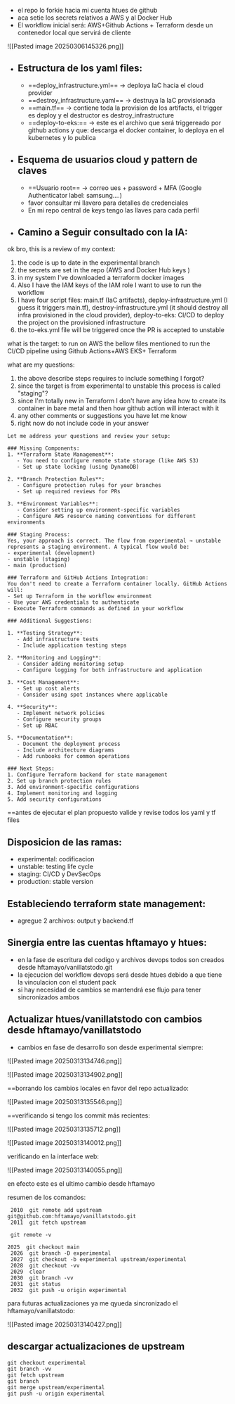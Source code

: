 - el repo lo forkie hacia mi cuenta htues de github
- aca setie los secrets relativos a AWS y al Docker Hub
- El workflow inicial será: AWS+Github Actions + Terraform desde un contenedor local que servirá de cliente

![[Pasted image 20250306145326.png]]


- ## Estructura de los yaml files:
	- ==deploy_infrastructure.yml== -> deploya IaC hacia el cloud provider
	- ==destroy_infrastructure.yaml== -> destruya la IaC provisionada
	- ==main.tf== -> contiene toda la provision de los artifacts, el trigger es deploy y el destructor es destroy_infrastructure
	- ==deploy-to-eks:== -> este es el archivo que será triggereado por github actions y que: descarga el docker container, lo deploya en el kubernetes y lo publica

- ## Esquema de usuarios cloud y pattern de claves
	- ==Usuario root== -> correo ues + password + MFA (Google Authenticator label: samsung....)
	- favor consultar mi llavero para detalles de credenciales
	- En mi repo central de keys tengo las llaves para cada perfil

- ## Camino a Seguir consultado con la IA:

ok bro, this is a review of my context:
1. the code is up to date in the experimental branch
2. the secrets are set in the repo (AWS and Docker Hub keys )
3. in my system I've downloaded a terraform docker images
4. Also I have the IAM keys of the IAM role I want to use to run the workflow
5. I have four script files: main.tf (IaC artifacts), deploy-infrastructure.yml (I guess it triggers main.tf), destroy-infrastructure.yml (it should destroy all infra provisioned in the cloud provider), deploy-to-eks: CI/CD to deploy the project on the provisioned infrastructure
6. the to-eks.yml file will be triggered once the PR is accepted to unstable

what is the target:
to run on AWS the bellow files mentioned to run the CI/CD pipeline using Github Actions+AWS EKS+ Terraform

what are my questions:
1. the above describe steps requires to include something I forgot?
2. since the target is from experimental to unstable this process is called "staging"?
3. since I'm totally new in Terraform I don't have any idea how to create its container in bare metal and then how github action will interact with it
4. any other comments or suggestions you have let me know
5. right now do not include code in your answer

```
Let me address your questions and review your setup:

### Missing Components:
1. **Terraform State Management**:
   - You need to configure remote state storage (like AWS S3)
   - Set up state locking (using DynamoDB)

2. **Branch Protection Rules**:
   - Configure protection rules for your branches
   - Set up required reviews for PRs

3. **Environment Variables**:
   - Consider setting up environment-specific variables
   - Configure AWS resource naming conventions for different environments

### Staging Process:
Yes, your approach is correct. The flow from experimental → unstable represents a staging environment. A typical flow would be:
- experimental (development)
- unstable (staging)
- main (production)

### Terraform and GitHub Actions Integration:
You don't need to create a Terraform container locally. GitHub Actions will:
- Set up Terraform in the workflow environment
- Use your AWS credentials to authenticate
- Execute Terraform commands as defined in your workflow

### Additional Suggestions:

1. **Testing Strategy**:
   - Add infrastructure tests
   - Include application testing steps

2. **Monitoring and Logging**:
   - Consider adding monitoring setup
   - Configure logging for both infrastructure and application

3. **Cost Management**:
   - Set up cost alerts
   - Consider using spot instances where applicable

4. **Security**:
   - Implement network policies
   - Configure security groups
   - Set up RBAC

5. **Documentation**:
   - Document the deployment process
   - Include architecture diagrams
   - Add runbooks for common operations

### Next Steps:
1. Configure Terraform backend for state management
2. Set up branch protection rules
3. Add environment-specific configurations
4. Implement monitoring and logging
5. Add security configurations

```


==antes de ejecutar el plan propuesto valide y revise todos los yaml y tf files

## Disposicion de las ramas:
- experimental: codificacion
- unstable: testing life cycle
- staging: CI/CD y DevSecOps
- production: stable version

## Estableciendo terraform state management:
* agregue 2 archivos: output y backend.tf

## Sinergia entre las cuentas hftamayo y htues:
- en la fase de escritura del codigo y archivos devops todos son creados desde hftamayo/vanillatstodo.git
- la ejecucion del workflow devops será desde htues debido a que tiene la vinculacion con el student pack
- si hay necesidad de cambios se mantendrá ese flujo para tener sincronizados ambos

## Actualizar htues/vanillatstodo con cambios desde hftamayo/vanillatstodo

* cambios en fase de desarrollo son desde experimental siempre:

![[Pasted image 20250313134746.png]]

![[Pasted image 20250313134902.png]]

==borrando los cambios locales en favor del repo actualizado:

![[Pasted image 20250313135546.png]]

==verificando si tengo los commit más recientes:

![[Pasted image 20250313135712.png]]

![[Pasted image 20250313140012.png]]

verificando en la interface web:

![[Pasted image 20250313140055.png]]

en efecto este es el ultimo cambio desde hftamayo

resumen de los comandos:
```
 2010  git remote add upstream git@github.com:hftamayo/vanillatstodo.git
 2011  git fetch upstream 
 
 git remote -v

2025  git checkout main
 2026  git branch -D experimental
 2027  git checkout -b experimental upstream/experimental
 2028  git checkout -vv
 2029  clear
 2030  git branch -vv
 2031  git status
 2032  git push -u origin experimental

```


para futuras actualizaciones ya me qyueda sincronizado el hftamayo/vanillatstodo:

![[Pasted image 20250313140427.png]]

## descargar actualizaciones de upstream

```
git checkout experimental
git branch -vv
git fetch upstream
git branch
git merge upstream/experimental
git push -u origin experimental
```

